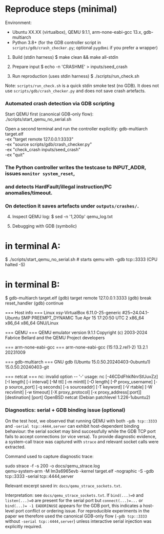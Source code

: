 # Reproduce steps (minimal)

Environment:
- Ubuntu XX.XX (virtualbox), QEMU 9.1.1, arm-none-eabi-gcc 13.x, gdb-multiarch
- Python 3.8+ (for the GDB controller script in `scripts/gdb/crash_checker.py`; optional `pygdbmi` if you prefer a wrapper)

1) Build (stdin harness)
$ make clean && make all-stdin

2) Prepare input
$ echo -n 'CRASHME' > inputs/seed_crash

3) Run reproduction (uses stdin harness)
$ ./scripts/run_check.sh

Note: `scripts/run_check.sh` is a quick stdin smoke test (no GDB). It does not use
 `scripts/gdb/crash_checker.py` and does not save crash artefacts.

### Automated crash detection via GDB scripting

Start QEMU first (canonical GDB-only flow):
./scripts/start_qemu_no_serial.sh

Open a second terminal and run the controller explicitly:
gdb-multiarch target.elf \
  -ex "target remote 127.0.0.1:3333" \
  -ex "source scripts/gdb/crash_checker.py" \
  -ex "check_crash inputs/seed_crash" \
  -ex "quit"

### The Python controller writes the testcase to INPUT_ADDR, issues `monitor system_reset`,
### and detects HardFault/illegal instruction/PC anomalies/timeout.
### On detection it saves artefacts under `outputs/crashes/`.


4) Inspect QEMU log:
$ sed -n '1,200p' qemu_log.txt

5) Debugging with GDB (symbolic)
# in terminal A:
$ ./scripts/start_qemu_no_serial.sh   # starts qemu with -gdb tcp::3333 (CPU halted -S)
# in terminal B:
$ gdb-multiarch target.elf
(gdb) target remote 127.0.0.1:3333
(gdb) break reset_handler
(gdb) continue

=== Host info ===
Linux xsy-VirtualBox 6.11.0-25-generic #25~24.04.1-Ubuntu SMP PREEMPT_DYNAMIC Tue Apr 15 17:20:50 UTC 2 x86_64 x86_64 x86_64 GNU/Linux

=== QEMU ===
QEMU emulator version 9.1.1
Copyright (c) 2003-2024 Fabrice Bellard and the QEMU Project developers

=== arm-none-eabi-gcc ===
arm-none-eabi-gcc (15:13.2.rel1-2) 13.2.1 20231009

=== gdb-multiarch ===
GNU gdb (Ubuntu 15.0.50.20240403-0ubuntu1) 15.0.50.20240403-git

=== netcat ===
nc: invalid option -- '-'
usage: nc [-46CDdFhklNnrStUuvZz] [-I length] [-i interval] [-M ttl]
	  [-m minttl] [-O length] [-P proxy_username] [-p source_port]
	  [-q seconds] [-s sourceaddr] [-T keyword] [-V rtable] [-W recvlimit]
	  [-w timeout] [-X proxy_protocol] [-x proxy_address[:port]]
	  [destination] [port]
OpenBSD netcat (Debian patchlevel 1.226-1ubuntu2)


### Diagnostics: serial + GDB binding issue (optional)

On the test host, we observed that running QEMU with both `-gdb tcp::3333` and `-serial tcp::4444,server` can exhibit host-dependent binding behaviour: the serial socket may bind successfully while the GDB TCP port fails to accept connections (or vice versa). To provide diagnostic evidence, a system-call trace was captured with `strace` and relevant socket calls were extracted.

Command used to capture diagnostic trace:

sudo strace -f -s 200 -o docs/qemu_strace.log \
  qemu-system-arm -M lm3s6965evb -kernel target.elf -nographic -S -gdb tcp::3333 -serial tcp::4444,server

Relevant excerpt saved in: `docs/qemu_strace_sockets.txt`.

Interpretation: see `docs/qemu_strace_sockets.txt`. If `bind(...)=0` and `listen(...)=0` are present for the serial port but `connect(...)=...` or `bind(...)= -1 EADDRINUSE` appears for the GDB port, this indicates a host-level port conflict or ordering issue. For reproducible experiments in the paper we therefore used the canonical GDB-only flow (`-gdb tcp::3333` without `-serial tcp::4444,server`) unless interactive serial injection was explicitly required.


